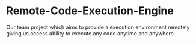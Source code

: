 # Remote-Code-Execution-Engine
Our team project which aims to provide a execution environment remotely giving us access ability to execute any code anytime and anywhere.
